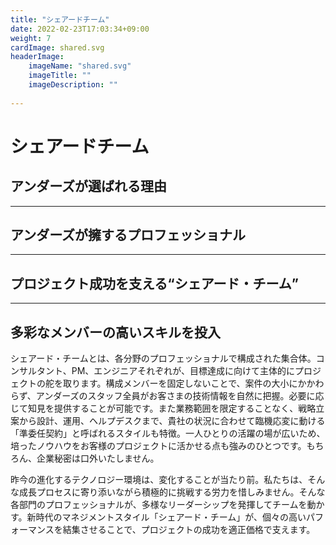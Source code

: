 ```yaml
---
title: "シェアードチーム"
date: 2022-02-23T17:03:34+09:00
weight: 7
cardImage: shared.svg
headerImage:
    imageName: "shared.svg"
    imageTitle: ""
    imageDescription: ""
 
---
```


# シェアードチーム  

## アンダーズが選ばれる理由  

***

## アンダーズが擁するプロフェッショナル  

***

## プロジェクト成功を支える“シェアード・チーム”

***

## 多彩なメンバーの高いスキルを投入

シェアード・チームとは、各分野のプロフェッショナルで構成された集合体。コンサルタント、PM、エンジニアそれぞれが、目標達成に向けて主体的にプロジェクトの舵を取ります。構成メンバーを固定しないことで、案件の大小にかかわらず、アンダーズのスタッフ全員がお客さまの技術情報を自然に把握。必要に応じて知見を提供することが可能です。また業務範囲を限定することなく、戦略立案から設計、運用、ヘルプデスクまで、貴社の状況に合わせて臨機応変に動ける「準委任契約」と呼ばれるスタイルも特徴。一人ひとりの活躍の場が広いため、培ったノウハウをお客様のプロジェクトに活かせる点も強みのひとつです。もちろん、企業秘密は口外いたしません。

昨今の進化するテクノロジー環境は、変化することが当たり前。私たちは、そんな成長プロセスに寄り添いながら積極的に挑戦する労力を惜しみません。そんな各部門のプロフェッショナルが、多様なリーダーシップを発揮してチームを動かす。新時代のマネジメントスタイル「シェアード・チーム」が、個々の高いパフォーマンスを結集させることで、プロジェクトの成功を適正価格で支えます。